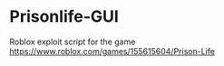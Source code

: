 # Prisonlife-GUI
Roblox exploit script for the game https://www.roblox.com/games/155615604/Prison-Life
